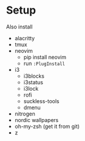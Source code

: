 # Setup

Also install
* alacritty
* tmux
* neovim
    * pip install neovim
    * run `:PlugInstall`
* i3
    * i3blocks
    * i3status
    * i3lock
    * rofi
    * suckless-tools
    * dmenu
 * nitrogen
 * nordic wallpapers
 * oh-my-zsh (get it from git)
 * z
